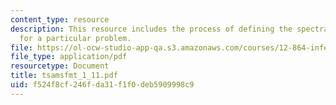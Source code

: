 ```yaml
---
content_type: resource
description: This resource includes the process of defining the spectral estimation
  for a particular problem.
file: https://ol-ocw-studio-app-qa.s3.amazonaws.com/courses/12-864-inference-from-data-and-models-spring-2005/f524f8cf246fda31f1f0deb5909998c9_tsamsfmt_1_11.pdf
file_type: application/pdf
resourcetype: Document
title: tsamsfmt_1_11.pdf
uid: f524f8cf-246f-da31-f1f0-deb5909998c9
---
```

